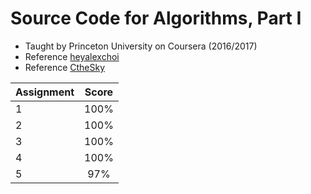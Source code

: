 # Source Code for Algorithms, Part I

* Taught by Princeton University on Coursera (2016/2017)
* Reference [heyalexchoi](https://github.com/heyalexchoi/Algorithms)
* Reference [CtheSky](https://github.com/CtheSky/Coursera-Algorithms)

| Assignment    | Score         | 
| ------------- |:-------------:|
| 1             | 100%          |
| 2             | 100%          |
| 3             | 100%          |
| 4             | 100%          |
| 5             |  97%          |
